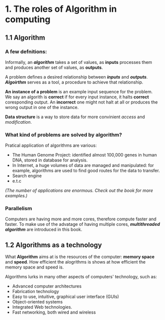 # 1. The roles of Algorithm in computing
## 1.1 Algorithm
### A few defnitions:
Informally, an ***algorithm*** takes a set of values, as **inputs** processes them and produces another set of values, as **outputs**.

A problem defines a desired relationship between ***inputs*** and ***outputs***. ***Algoirthm*** serves as a tool, a procedure to achieve that relationship. 

**An instance of a problem** is an example input sequence for the problem.  We say an algorith is **correct** if for every input instance, it halts **correct** coresponding output. An **incorrect** one might not halt at all or produces the wrong output in one of the instance.

**Data structure** is a way to store data for more convinient *access* and *modification*.

### What kind of problems are solved by algorithm?
Pratical application of algorithms are various:
* The Human Genome Project: identified almost 100,000 genes in human DNA, stored in database for analysis.
* In Internet, a huge volumes of data are managed and manipulated: for example, algorithms are used to find good routes for the data to transfer.
* Search engine
* e.t.c

*(The number of applications are enormous. Check out the book for more examples.)*

### Parallelism
Computers are having more and more cores, therefore compute faster and faster. To make use of the advatage of having multiple cores, ***multithreaded algorithm*** are introduced in this book.

## 1.2 Algorithms as a technology
What **Algorithm** aims at is the resources of the computer: **memory space** and **speed**. How efficient the alogrithms is shows at how efficient the memory space and speed is.

Algorithms lurks in many other aspects of computers' technology, such as:
- Advanced computer architectures
- Fabrication technology
- Easy to use, intuitive, graphical user interface (GUIs)
- Object-oriented systems
- Integrated Web technologies.
- Fast networking, both wired and wireless

